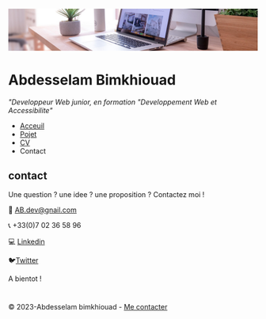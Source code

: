 ![image](img/desk-banner.jpg)

# Abdesselam Bimkhiouad

_"Developpeur Web junior, en formation "Developpement Web et Accessibilite"_


- [Acceuil](README.md)
- [Pojet](projet.md)
- [CV](CV.md)
- Contact

## contact

Une question ? une idee ? une proposition ?
Contactez moi !

:email: AB.dev@gnail.com

:telephone_receiver: +33(0)7 02 36 58 96

:computer: [Linkedin](https://fr.linkedin.com/)

:bird:[Twitter](https://twitter.com/?lang=fr)

A bientot !

#
© 2023-Abdesselam bimkhiouad - [Me contacter](contact.md)
